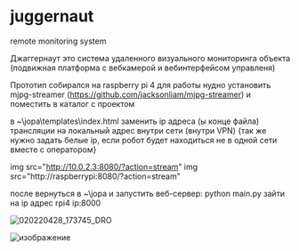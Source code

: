 # juggernaut
remote monitoring system

Джаггернаут это система удаленного визуального мониторинга объекта (подвижная платформа с вебкамерой и вебинтерфейсом управленя)

Прототип собирался на raspberry pi 4 
для работы нудно установить mjpg-streamer (https://github.com/jacksonliam/mjpg-streamer) и поместить в каталог с проектом

в ~\jopa\templates\index.html заменить ip адреса (ы конце файла) трансляции на локальный адрес внутри сети (внутри VPN) {так же нужно задать белые ip, если робот будет находиться не в одной сети вместе с оператором}
    
   img src="http://10.0.2.3:8080/?action=stream" 
   img src="http://raspberrypi:8080/?action=stream" 
   
после вернуться в ~\jopa
и запустить веб-сервер: python main.py
зайти на ip адрес rpi4 ip:8000

![020220428_173745_DRO](https://user-images.githubusercontent.com/104571006/165778176-45fc84ee-3507-4098-84d8-3611110b6a02.jpg)


![изображение](https://user-images.githubusercontent.com/104571006/165775937-a71faccb-8828-4fd5-8aa3-fac9792ef6b5.png)
